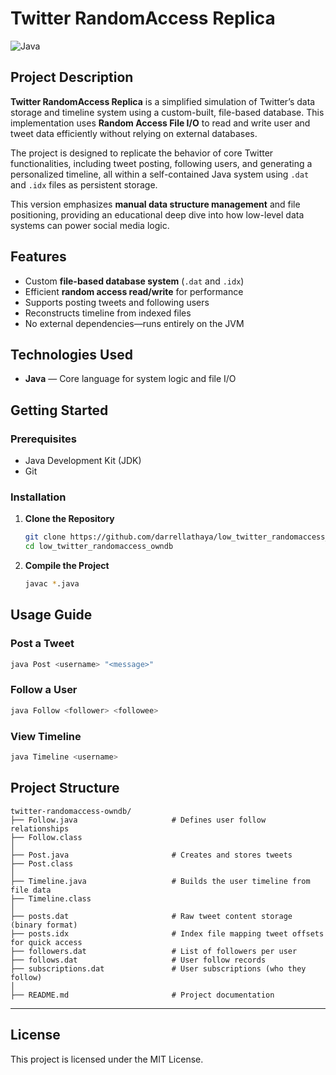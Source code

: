 # Twitter RandomAccess Replica

![Java](https://img.shields.io/badge/Java-ED8B00?style=for-the-badge&logo=openjdk&logoColor=white)

  
## Project Description

**Twitter RandomAccess Replica** is a simplified simulation of Twitter’s data storage and timeline system using a custom-built, file-based database. This implementation uses **Random Access File I/O** to read and write user and tweet data efficiently without relying on external databases.

The project is designed to replicate the behavior of core Twitter functionalities, including tweet posting, following users, and generating a personalized timeline, all within a self-contained Java system using `.dat` and `.idx` files as persistent storage.

This version emphasizes **manual data structure management** and file positioning, providing an educational deep dive into how low-level data systems can power social media logic.

  
## Features

- Custom **file-based database system** (`.dat` and `.idx`)  
- Efficient **random access read/write** for performance  
- Supports posting tweets and following users  
- Reconstructs timeline from indexed files  
- No external dependencies—runs entirely on the JVM  


## Technologies Used

- **Java** — Core language for system logic and file I/O



## Getting Started

### Prerequisites

- Java Development Kit (JDK)
- Git

### Installation

1. **Clone the Repository**
   ```bash
   git clone https://github.com/darrellathaya/low_twitter_randomaccess_owndb.git
   cd low_twitter_randomaccess_owndb
   ```

2. **Compile the Project**
   ```bash
   javac *.java
   ```


## Usage Guide

### Post a Tweet
```bash
java Post <username> "<message>"
```

### Follow a User
```bash
java Follow <follower> <followee>
```

### View Timeline
```bash
java Timeline <username>
```



## Project Structure

```
twitter-randomaccess-owndb/
├── Follow.java                     # Defines user follow relationships
├── Follow.class
│
├── Post.java                       # Creates and stores tweets
├── Post.class
│
├── Timeline.java                   # Builds the user timeline from file data
├── Timeline.class
│
├── posts.dat                       # Raw tweet content storage (binary format)
├── posts.idx                       # Index file mapping tweet offsets for quick access
├── followers.dat                   # List of followers per user
├── follows.dat                     # User follow records
├── subscriptions.dat               # User subscriptions (who they follow)
│
├── README.md                       # Project documentation
```

---

## License

This project is licensed under the MIT License.
